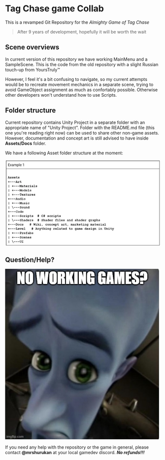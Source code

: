 # Tag Chase game Collab

This is a revamped Git Repository for the *Almighty Game of Tag Chase*

> After 9 years of development, hopefully it will be worth the wait

## Scene overviews

In current version of this repository we have working MainMenu and a SampleScene. This is the code from the old repository with a slight Russian touch-up from YoursTruly™

However, I feel it's a bit confusing to navigate, so my current attempts would be to recreate movement mechanics in a separate scene, trying to avoid GameObject assignment as much as confortably possible. Otherwise other developers won't understand how to use Scripts.

## Folder structure

Current repository contains Unity Project in a separate folder with an appropriate name of "Unity Project". Folder with the README.md file (this one you're reading right now) can be used to share other non-game assets. However, documentation and concept art is still advised to have inside **Assets/Docs** folder.

We have a following Asset folder structure at the moment:

![Folder_Structure](./Readme%20Images/Folder%20structure%20example%201.webp "Folder Structure")

## Question/Help?

![Meme](./Readme%20Images/meme.jpg "oh noes")

If you need any help with the repository or the game in general, please contact **@mrshurukan** at your local gamedev discord. ***No refunds!!!***

